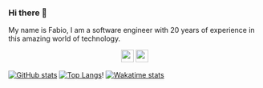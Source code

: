 ### Hi there 👋

My name is Fabio, I am a software engineer with 20 years of experience in this amazing world of technology. 

<p align="center">

<img src="https://img.shields.io/badge/dotnet-net%23239120.svg?color=5C2D91&style=for-the-badge&logo=.net&logoColor=white" height="25"/>
<img src="https://img.shields.io/badge/c%23%20-%23239120.svg?&style=for-the-badge&logo=c-sharp&logoColor=white" height="25"/>

</p>

<p align="center">
  
[![GitHub stats](https://github-readme-stats.vercel.app/api?username=fabioono25&theme=dark&layout=compact)](https://github.com/fabioono25/github-readme-stats)   [![Top Langs](https://github-readme-stats.vercel.app/api/top-langs/?username=fabioono25&theme=dark&layout=compact)](https://github.com/fabioono25/github-readme-stats)!
[![Wakatime stats](https://github-readme-stats.vercel.app/api/wakatime?username=fabioono25)](https://github.com/fabioono25/github-readme-stats)

</p>
